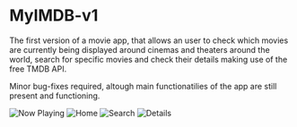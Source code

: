 # MyIMDB-v1

The first version of a movie app, that allows an user to check which movies are currently being displayed around cinemas and theaters around the world, search for specific movies and check their details making use of the free TMDB API.

Minor bug-fixes required, altough main functionatilies of the app are still present and functioning.

![Now Playing](github.com/joao10martins/MyIMDB-v1/blob/master/screens/now_playing_screen.png?raw=true) ![Home](github.com/joao10martins/MyIMDB-v1/blob/master/screens/home_screen.png?raw=true) ![Search](github.com/joao10martins/MyIMDB-v1/blob/master/screens/search_screen.png?raw=true) ![Details](github.com/joao10martins/MyIMDB-v1/blob/master/screens/details_screen.png?raw=true)
